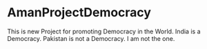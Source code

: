 # AmanProjectDemocracy
This is new Project for promoting Democracy in the World.
India is a Democracy.
Pakistan is not a Democracy.
I am not the one.
